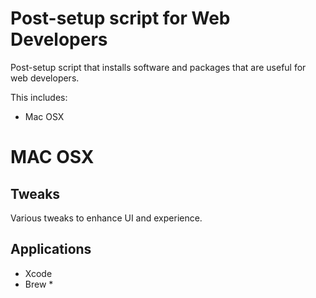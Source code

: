 # Post-setup script for Web Developers

Post-setup script that installs software and packages that are useful for web developers.

This includes:

* Mac OSX



# MAC OSX

## Tweaks
Various tweaks to enhance UI and experience.


## Applications 

* Xcode
* Brew
  * 
